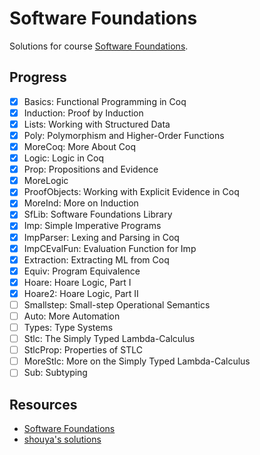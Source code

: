 Software Foundations
==========

Solutions for course [Software Foundations](http://www.seas.upenn.edu/~cis500/current/index.html).

## Progress

- [X] Basics:        Functional Programming in Coq
- [X] Induction:     Proof by Induction
- [X] Lists:         Working with Structured Data
- [X] Poly:          Polymorphism and Higher-Order Functions
- [X] MoreCoq:       More About Coq
- [X] Logic:         Logic in Coq
- [X] Prop:          Propositions and Evidence
- [X] MoreLogic
- [X] ProofObjects:  Working with Explicit Evidence in Coq
- [X] MoreInd:       More on Induction
- [X] SfLib:         Software Foundations Library
- [X] Imp:           Simple Imperative Programs
- [X] ImpParser:     Lexing and Parsing in Coq
- [X] ImpCEvalFun:   Evaluation Function for Imp
- [X] Extraction:    Extracting ML from Coq
- [X] Equiv:         Program Equivalence
- [X] Hoare:         Hoare Logic, Part I
- [X] Hoare2:        Hoare Logic, Part II
- [ ] Smallstep:     Small-step Operational Semantics
- [ ] Auto:          More Automation
- [ ] Types:         Type Systems
- [ ] Stlc:          The Simply Typed Lambda-Calculus
- [ ] StlcProp:      Properties of STLC
- [ ] MoreStlc:      More on the Simply Typed Lambda-Calculus
- [ ] Sub:           Subtyping

## Resources

- [Software Foundations](http://www.seas.upenn.edu/~cis500/current/sf/index.html)
- [shouya's solutions](https://github.com/shouya/thinking-dumps/tree/master/software-foundations)
